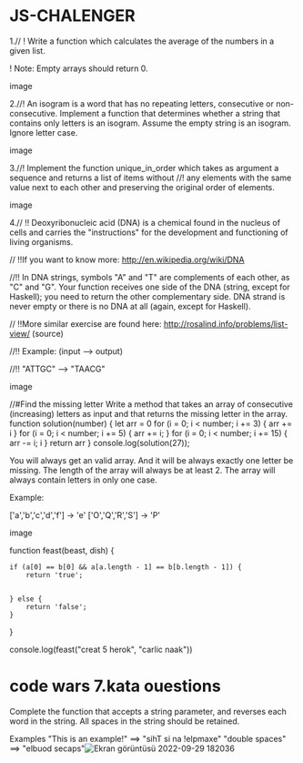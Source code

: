 # JS-CHALENGER
1.// ! Write a function which calculates the average of the numbers in a given list.

! Note: Empty arrays should return 0.

image

2.//! An isogram is a word that has no repeating letters, consecutive or non-consecutive. Implement a function that determines whether a string that contains only letters is an isogram. Assume the empty string is an isogram. Ignore letter case.

image

3.//! Implement the function unique_in_order which takes as argument a sequence and returns a list of items without //! any elements with the same value next to each other and preserving the original order of elements.

image

4.// !! Deoxyribonucleic acid (DNA) is a chemical found in the nucleus of cells and carries the "instructions" for the development and functioning of living organisms.

// !!If you want to know more: http://en.wikipedia.org/wiki/DNA

//!! In DNA strings, symbols "A" and "T" are complements of each other, as "C" and "G". Your function receives one side of the DNA (string, except for Haskell); you need to return the other complementary side. DNA strand is never empty or there is no DNA at all (again, except for Haskell).

// !!More similar exercise are found here: http://rosalind.info/problems/list-view/ (source)

//!! Example: (input --> output)

//!! "ATTGC" --> "TAACG"

image

//#Find the missing letter
Write a method that takes an array of consecutive (increasing) letters as input and that returns the missing letter in the array.
function solution(number) {
    let arr = 0
    for (i = 0; i < number; i += 3) {
        arr += i
    }
    for (i = 0; i < number; i += 5) {
        arr += i;
    }
    for (i = 0; i < number; i += 15) {
        arr -= i;
        i
    }
    return arr
}
console.log(solution(27));


You will always get an valid array. And it will be always exactly one letter be missing. The length of the array will always be at least 2. The array will always contain letters in only one case.

Example:

['a','b','c','d','f'] -> 'e' ['O','Q','R','S'] -> 'P'

image

function feast(beast, dish) {

    if (a[0] == b[0] && a[a.length - 1] == b[b.length - 1]) {
        return 'true';


    } else {
        return 'false';
    }

}

console.log(feast("creat 5 herok", "carlic naak"))
# code wars 7.kata ouestions
Complete the function that accepts a string parameter, and reverses each word in the string. All spaces in the string should be retained.

Examples
"This is an example!" ==> "sihT si na !elpmaxe"
"double  spaces"      ==> "elbuod  secaps"![Ekran görüntüsü 2022-09-29 182036](https://user-images.githubusercontent.com/109352349/193072921-0a666eb7-bc63-40f1-975f-65d46777a64b.png)



